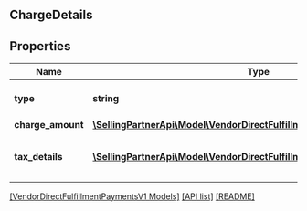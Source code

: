 ## ChargeDetails

## Properties

Name | Type | Description | Notes
------------ | ------------- | ------------- | -------------
**type** | **string** | Type of charge applied. |
**charge_amount** | [**\SellingPartnerApi\Model\VendorDirectFulfillmentPaymentsV1\Money**](Money.md) |  |
**tax_details** | [**\SellingPartnerApi\Model\VendorDirectFulfillmentPaymentsV1\TaxDetail[]**](TaxDetail.md) | Individual tax details per line item. | [optional]

[[VendorDirectFulfillmentPaymentsV1 Models]](../) [[API list]](../../Api) [[README]](../../../README.md)
